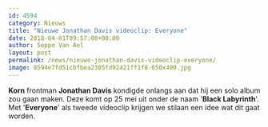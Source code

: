 ```yaml
---
id: 4594
category: Nieuws
title: "Nieuwe Jonathan Davis videoclip: Everyone"
date: 2018-04-01T09:57:08+00:00
author: Seppe Van Ael
layout: post
permalink: /news/nieuwe-jonathan-davis-videoclip-everyone/
image: 8594e7fd51cbfbea2305fd92421ff1f8-650x400.jpg
---
```

**Korn** frontman **Jonathan Davis** kondigde onlangs aan dat hij een solo album zou gaan maken. Deze komt op 25 mei uit onder de naam '**Black Labyrinth**'. Met '**Everyone**' als tweede videoclip krijgen we stilaan een idee wat dit gaat worden.
